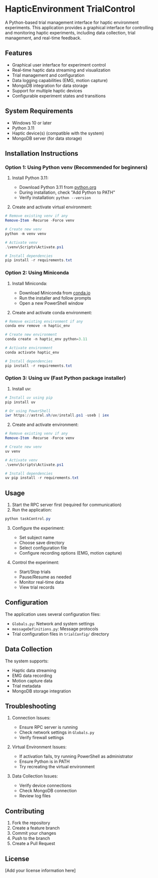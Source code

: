 # HapticEnvironment TrialControl

A Python-based trial management interface for haptic environment experiments. This application provides a graphical interface for controlling and monitoring haptic experiments, including data collection, trial management, and real-time feedback.

## Features

- Graphical user interface for experiment control
- Real-time haptic data streaming and visualization
- Trial management and configuration
- Data logging capabilities (EMG, motion capture)
- MongoDB integration for data storage
- Support for multiple haptic devices
- Configurable experiment states and transitions

## System Requirements

- Windows 10 or later
- Python 3.11
- Haptic device(s) (compatible with the system)
- MongoDB server (for data storage)

## Installation Instructions

### Option 1: Using Python venv (Recommended for beginners)

1. Install Python 3.11:
   - Download Python 3.11 from [python.org](https://www.python.org/downloads/release/python-3116/)
   - During installation, check "Add Python to PATH"
   - Verify installation: `python --version`

2. Create and activate virtual environment:
```powershell
# Remove existing venv if any
Remove-Item -Recurse -Force venv

# Create new venv
python -m venv venv

# Activate venv
.\venv\Scripts\Activate.ps1

# Install dependencies
pip install -r requirements.txt
```

### Option 2: Using Miniconda

1. Install Miniconda:
   - Download Miniconda from [conda.io](https://docs.conda.io/en/latest/miniconda.html)
   - Run the installer and follow prompts
   - Open a new PowerShell window

2. Create and activate conda environment:
```powershell
# Remove existing environment if any
conda env remove -n haptic_env

# Create new environment
conda create -n haptic_env python=3.11

# Activate environment
conda activate haptic_env

# Install dependencies
pip install -r requirements.txt
```

### Option 3: Using uv (Fast Python package installer)

1. Install uv:
```powershell
# Install uv using pip
pip install uv

# Or using PowerShell
iwr https://astral.sh/uv/install.ps1 -useb | iex
```

2. Create and activate environment:
```powershell
# Remove existing venv if any
Remove-Item -Recurse -Force venv

# Create new venv
uv venv

# Activate venv
.\venv\Scripts\Activate.ps1

# Install dependencies
uv pip install -r requirements.txt
```

## Usage

1. Start the RPC server first (required for communication)
2. Run the application:
```powershell
python taskControl.py
```

3. Configure the experiment:
   - Set subject name
   - Choose save directory
   - Select configuration file
   - Configure recording options (EMG, motion capture)

4. Control the experiment:
   - Start/Stop trials
   - Pause/Resume as needed
   - Monitor real-time data
   - View trial records

## Configuration

The application uses several configuration files:
- `Globals.py`: Network and system settings
- `messageDefinitions.py`: Message protocols
- Trial configuration files in `trialConfig/` directory

## Data Collection

The system supports:
- Haptic data streaming
- EMG data recording
- Motion capture data
- Trial metadata
- MongoDB storage integration

## Troubleshooting

1. Connection Issues:
   - Ensure RPC server is running
   - Check network settings in `Globals.py`
   - Verify firewall settings

2. Virtual Environment Issues:
   - If activation fails, try running PowerShell as administrator
   - Ensure Python is in PATH
   - Try recreating the virtual environment

3. Data Collection Issues:
   - Verify device connections
   - Check MongoDB connection
   - Review log files

## Contributing

1. Fork the repository
2. Create a feature branch
3. Commit your changes
4. Push to the branch
5. Create a Pull Request

## License

[Add your license information here]
